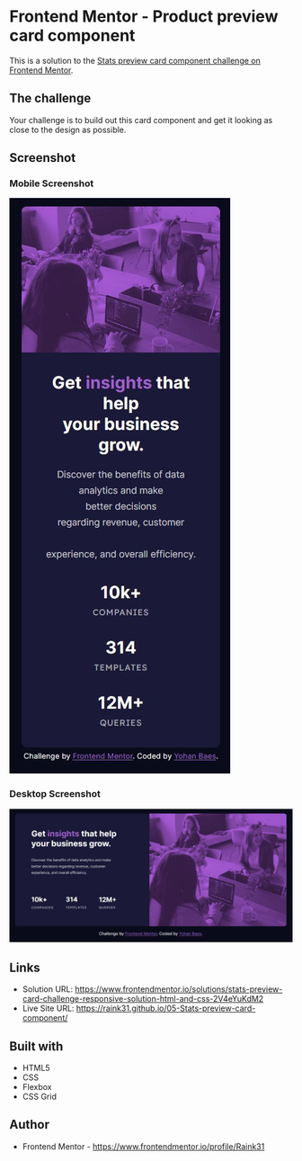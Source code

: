 # Frontend Mentor - Product preview card component

This is a solution to the [Stats preview card component challenge on Frontend Mentor](https://www.frontendmentor.io/challenges/stats-preview-card-component-8JqbgoU62).


## The challenge

Your challenge is to build out this card component and get it looking as close to the design as possible.


## Screenshot

### Mobile Screenshot
![mobile screenshot](./images/mobile.png)

### Desktop Screenshot
![desktop screenshot](./images/desktop.png)


## Links

- Solution URL: https://www.frontendmentor.io/solutions/stats-preview-card-challenge-responsive-solution-html-and-css-2V4eYuKdM2
- Live Site URL: https://raink31.github.io/05-Stats-preview-card-component/


## Built with

- HTML5
- CSS
- Flexbox
- CSS Grid


## Author

- Frontend Mentor - https://www.frontendmentor.io/profile/Raink31
